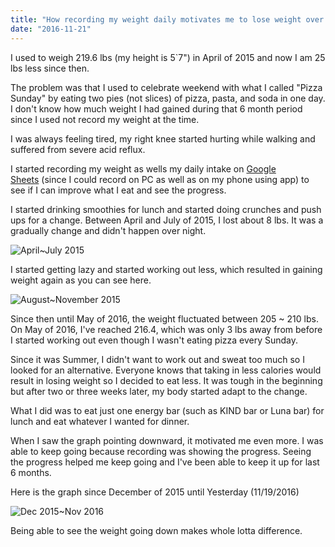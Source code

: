 ```yaml
---
title: "How recording my weight daily motivates me to lose weight over time"
date: "2016-11-21"
---
```


I used to weigh 219.6 lbs (my height is 5\`7") in April of 2015 and now I am 25 lbs less since then.

The problem was that I used to celebrate weekend with what I called "Pizza Sunday" by eating two pies (not slices) of pizza, pasta, and soda in one day. I don't know how much weight I had gained during that 6 month period since I used not record my weight at the time.

I was always feeling tired, my right knee started hurting while walking and suffered from severe acid reflux.

I started recording my weight as wells my daily intake on [Google Sheets](https://www.google.com/sheets/about/) (since I could record on PC as well as on my phone using app) to see if I can improve what I eat and see the progress.

I started drinking smoothies for lunch and started doing crunches and push ups for a change. Between April and July of 2015, I lost about 8 lbs. It was a gradually change and didn't happen over night.

![April~July 2015](https://www.slightedgecoder.com/wp-content/uploads/2016/11/WeightGraph1-300x186.jpg)

I started getting lazy and started working out less, which resulted in gaining weight again as you can see here.

![August~November 2015](https://www.slightedgecoder.com/wp-content/uploads/2016/11/WeightGraph2-300x186.jpg)

Since then until May of 2016, the weight fluctuated between 205 ~ 210 lbs. On May of 2016, I've reached 216.4, which was only 3 lbs away from before I started working out even though I wasn't eating pizza every Sunday.

Since it was Summer, I didn't want to work out and sweat too much so I looked for an alternative. Everyone knows that taking in less calories would result in losing weight so I decided to eat less. It was tough in the beginning but after two or three weeks later, my body started adapt to the change.

What I did was to eat just one energy bar (such as KIND bar or Luna bar) for lunch and eat whatever I wanted for dinner.

When I saw the graph pointing downward, it motivated me even more. I was able to keep going because recording was showing the progress. Seeing the progress helped me keep going and I've been able to keep it up for last 6 months.

Here is the graph since December of 2015 until Yesterday (11/19/2016)

![Dec 2015~Nov 2016](https://www.slightedgecoder.com/wp-content/uploads/2016/11/WeightGraph3-300x186.jpg)

Being able to see the weight going down makes whole lotta difference.

